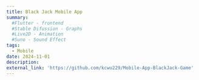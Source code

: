 ```yaml
---
title: Black Jack Mobile App
summary: 
  #Flutter - frontend
  #Stable Difussion - Graphs
  #Live2D - Animation
  #Suno - Sound Effect
tags:
  - Mobile
date: 2024-11-01
description:
external_link: 'https://github.com/kcwu229/Mobile-App-BlackJack-Game'
---
```

